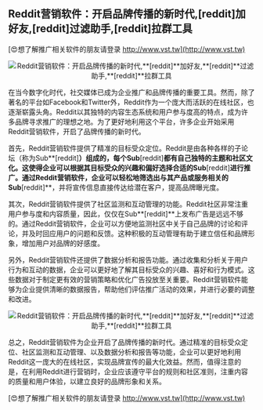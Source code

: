 ## **Reddit营销软件：开启品牌传播的新时代,**[reddit]**加好友,**[reddit]**过滤助手,**[reddit]**拉群工具**

[😍想了解推广相关软件的朋友请登录 http://www.vst.tw](http://www.vst.tw)

 <center><img src="https://vst.tw/MP4/tuiguang/png/3.png" alt="Reddit营销软件：开启品牌传播的新时代,**[reddit]**加好友,**[reddit]**过滤助手,**[reddit]**拉群工具"></center>

在当今数字化时代，社交媒体已成为企业推广和品牌传播的重要工具。然而，除了著名的平台如Facebook和Twitter外，Reddit作为一个庞大而活跃的在线社区，也逐渐崭露头角。Reddit以其独特的内容生态系统和用户参与度高的特点，成为许多品牌寻求推广的理想之地。为了更好地利用这个平台，许多企业开始采用Reddit营销软件，开启了品牌传播的新时代。

首先，Reddit营销软件提供了精准的目标受众定位。Reddit是由各种各样的子论坛（称为Sub**[reddit]**）组成的，每个Sub**[reddit]**都有自己独特的主题和社区文化。这使得企业可以根据其目标受众的兴趣和偏好选择合适的Sub**[reddit]**进行推广。通过Reddit营销软件，企业可以轻松地筛选出与其产品或服务相关的Sub**[reddit]**，并将宣传信息直接传达给潜在客户，提高品牌曝光度。

其次，Reddit营销软件提供了社区监测和互动管理的功能。Reddit社区非常注重用户参与度和内容质量，因此，仅仅在Sub**[reddit]**上发布广告是远远不够的。通过Reddit营销软件，企业可以方便地监测社区中关于自己品牌的讨论和评论，并及时回应用户的问题和反馈。这种积极的互动管理有助于建立信任和品牌形象，增加用户对品牌的好感度。

另外，Reddit营销软件还提供了数据分析和报告功能。通过收集和分析关于用户行为和互动的数据，企业可以更好地了解其目标受众的兴趣、喜好和行为模式。这些数据对于制定更有效的营销策略和优化广告投放至关重要。Reddit营销软件能够为企业提供清晰的数据报告，帮助他们评估推广活动的效果，并进行必要的调整和改进。

 <center><img src="https://vst.tw/MP4/tuiguang/png/8.png" alt="Reddit营销软件：开启品牌传播的新时代,**[reddit]**加好友,**[reddit]**过滤助手,**[reddit]**拉群工具"></center>

总之，Reddit营销软件为企业开启了品牌传播的新时代。通过精准的目标受众定位、社区监测和互动管理、以及数据分析和报告等功能，企业可以更好地利用Reddit这一庞大的在线社区，实现品牌宣传的最大化效益。然而，值得注意的是，在利用Reddit进行营销时，企业应该遵守平台的规则和社区准则，注重内容的质量和用户体验，以建立良好的品牌形象和关系。

[😍想了解推广相关软件的朋友请登录 http://www.vst.tw](http://www.vst.tw)



